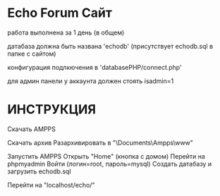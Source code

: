 # Echo Forum Сайт
работа выполнена за 1 день (в общем)

датабаза должна быть названа 'echodb'
(присутствует echodb.sql в папке с сайтом)

конфигурация подлкючения в 'databasePHP/connect.php'

для админ панели у аккаунта должен стоять isadmin=1

# ИНСТРУКЦИЯ
Скачать AMPPS

Скачать архив
Разархивировать в "\Documents\Ampps\www\"

Запустить AMPPS
Открыть "Home" (кнопка с домом)
Перейти на phpmyadmin
Войти (логин=root, пароль=mysql)
Создать датабазу и загрузить echodb.sql

Перейти на "localhost/echo/"